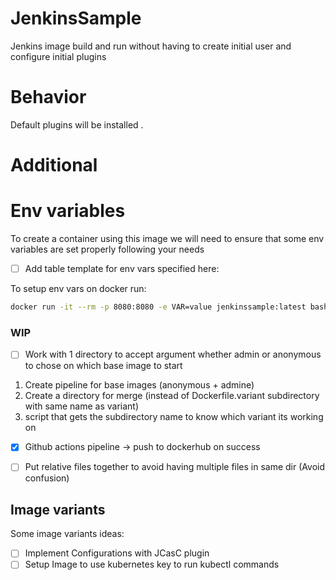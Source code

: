 # JenkinsSample
Jenkins image build and run without having to create initial user and configure initial plugins
# Behavior
Default plugins will be installed .

# Additional

# Env variables
To create a container using this image we will need to ensure that some env variables are set properly following your needs

- [ ] Add table template for env vars specified here:

To setup env vars on docker run:
```sh
docker run -it --rm -p 8080:8080 -e VAR=value jenkinssample:latest bash
```


### WIP
- [ ] Work with 1 directory to accept argument whether admin or anonymous to chose on which base image to start
1. Create pipeline for base images (anonymous + admine)
2. Create a directory for merge (instead of Dockerfile.variant subdirectory with same name as variant)
3. script that gets the subdirectory name to know which variant its working on
- [X] Github actions pipeline -> push to dockerhub on success
- [ ] Put relative files together to avoid having multiple files in same dir (Avoid confusion)


## Image variants
Some image variants ideas:

- [ ] Implement Configurations with JCasC plugin
- [ ] Setup Image to use kubernetes key to run kubectl commands
